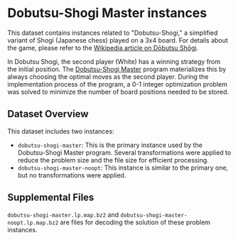 # Dobutsu-Shogi Master instances

This dataset contains instances related to "Dobutsu-Shogi," a simplified variant of Shogi (Japanese chess) played on a 3x4 board. For details about the game, please refer to the [Wikipedia article on Dōbutsu Shōgi](https://en.wikipedia.org/wiki/D%C5%8Dbutsu_sh%C5%8Dgi).

In Dobutsu Shogi, the second player (White) has a winning strategy from the initial position. The [Dobutsu-Shogi Master](https://github.com/mame/dobutsu-shogi-master/) program materializes this by always choosing the optimal moves as the second player. During the implementation process of the program, a 0-1 integer optimization problem was solved to minimize the number of board positions needed to be stored.

## Dataset Overview

This dataset includes two instances:

- `dobutsu-shogi-master`:
  This is the primary instance used by the Dobutsu-Shogi Master program. Several transformations were applied to reduce the problem size and the file size for efficient processing.
- `dobutsu-shogi-master-noopt`:
  This instance is similar to the primary one, but no transformations were applied.

## Supplemental Files

`dobutsu-shogi-master.lp.map.bz2` and `dobutsu-shogi-master-noopt.lp.map.bz2` are files for decoding the solution of these problem instances.
